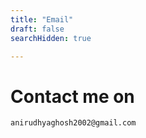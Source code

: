 ```yaml
---
title: "Email"
draft: false
searchHidden: true

---
```

# Contact me on 
```
anirudhyaghosh2002@gmail.com
```
